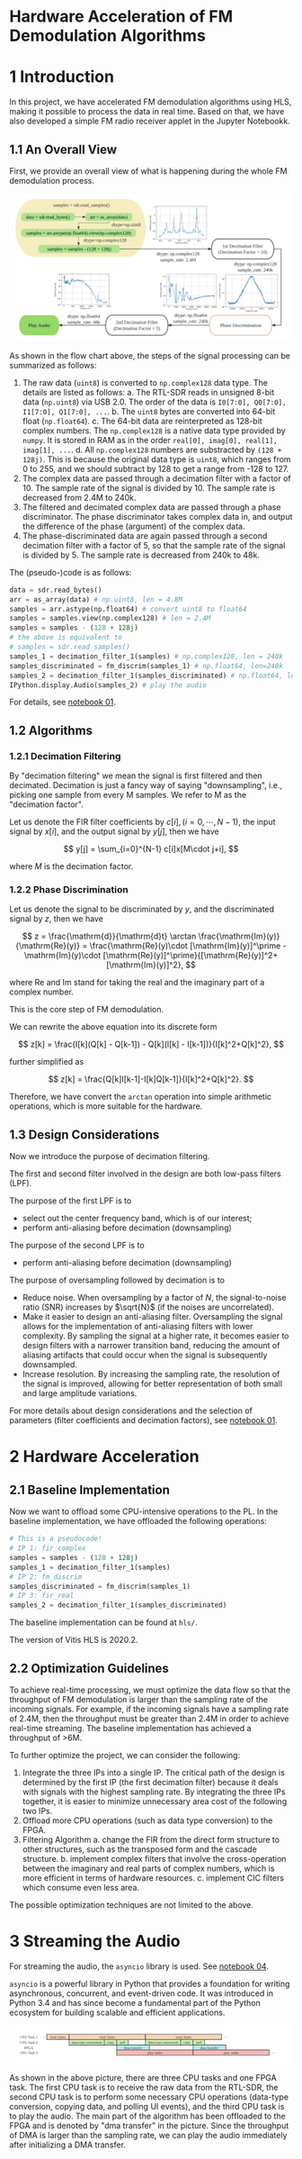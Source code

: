 # Hardware Acceleration of FM Demodulation Algorithms

# 1 Introduction

In this project, we have accelerated FM demodulation algorithms using HLS, making it possible to process the data in real time. Based on that, we have also developed a simple FM radio receiver applet in the Jupyter Notebookk.

## 1.1 An Overall View

First, we provide an overall view of what is happening during the whole FM demodulation process.

![](image/report/flow.jpg)

As shown in the flow chart above, the steps of the signal processing can be summarized as follows:

1. The raw data (`uint8`) is converted to `np.complex128` data type. The details are listed as follows:
    a. The RTL-SDR reads in unsigned 8-bit data (`np.uint8`) via USB 2.0. The order of the data is `I0[7:0], Q0[7:0], I1[7:0], Q1[7:0], ...`.
    b. The `uint8` bytes are converted into 64-bit float (`np.float64`).
    c. The 64-bit data are reinterpreted as 128-bit complex numbers. The `np.complex128` is a native data type provided by `numpy`. It is stored in RAM as in the order `real[0], imag[0], real[1], imag[1], ...`.
    d. All `np.complex128` numbers are substracted by `(128 + 128j)`. This is because the original data type is `uint8`, which ranges from 0 to 255, and we should subtract by 128 to get a range from -128 to 127.
2. The complex data are passed through a decimation filter with a factor of 10. The sample rate of the signal is divided by 10. The sample rate is decreased from 2.4M to 240k.
3. The filtered and decimated complex data are passed through a phase discriminator. The phase discriminator takes complex data in, and output the difference of the phase (argument) of the complex data.
4. The phase-discriminated data are again passed through a second decimation filter with a factor of 5, so that the sample rate of the signal is divided by 5. The sample rate is decreased from 240k to 48k.

The (pseudo-)code is as follows:

```python
data = sdr.read_bytes()
arr = as_array(data) # np.uint8, len = 4.8M
samples = arr.astype(np.float64) # convert uint8 to float64
samples = samples.view(np.complex128) # len = 2.4M
samples = samples - (128 + 128j)
# the above is equivalent to
# samples = sdr.read_samples()
samples_1 = decimation_filter_1(samples) # np.complex128, len = 240k
samples_discriminated = fm_discrim(samples_1) # np.float64, len=240k
samples_2 = decimation_filter_1(samples_discriminated) # np.float64, len=48k
IPython.display.Audio(samples_2) # play the audio
```

For details, see [notebook 01](board/notebooks/01-Demodulating_FM_Signals.ipynb).

## 1.2 Algorithms

### 1.2.1 Decimation Filtering

By "decimation filtering" we mean the signal is first filtered and then decimated. Decimation is just a fancy way of saying "downsampling", i.e., picking one sample from every M samples. We refer to M as the "decimation factor".

Let us denote the FIR filter coefficients by $c[i],\,(i=0,\cdots,N-1)$, the input signal by $x[i]$, and the output signal by $y[j]$, then we have

$$
y[j] = \sum_{i=0}^{N-1} c[i]x[M\cdot j+i],
$$

where $M$ is the decimation factor.

### 1.2.2 Phase Discrimination

Let us denote the signal to be discriminated by $y$, and the discriminated signal by $z$, then we have

$$
z = \frac{\mathrm{d}}{\mathrm{d}t} \arctan \frac{\mathrm{Im}(y)}{\mathrm{Re}(y)}
    = \frac{\mathrm{Re}(y)\cdot [\mathrm{Im}(y)]^\prime - \mathrm{Im}(y)\cdot [\mathrm{Re}(y)]^\prime}{[\mathrm{Re}(y)]^2+[\mathrm{Im}(y)]^2},
$$

where $\mathrm{Re}$ and $\mathrm{Im}$ stand for taking the real and the imaginary part of a complex number.

This is the core step of FM demodulation.

We can rewrite the above equation into its discrete form

$$
z[k] = \frac{I[k](Q[k] - Q[k-1]) - Q[k](I[k] - I[k-1])}{I[k]^2+Q[k]^2},
$$

further simplified as

$$
z[k] = \frac{Q[k]I[k-1]-I[k]Q[k-1]}{I[k]^2+Q[k]^2}.
$$

Therefore, we have convert the `arctan` operation into simple arithmetic operations, which is more suitable for the hardware.

## 1.3 Design Considerations

Now we introduce the purpose of decimation filtering.

The first and second filter involved in the design are both low-pass filters (LPF).

The purpose of the first LPF is to

- select out the center frequency band, which is of our interest;
- perform anti-aliasing before decimation (downsampling)

The purpose of the second LPF is to

- perform anti-aliasing before decimation (downsampling)

The purpose of oversampling followed by decimation is to

- Reduce noise.
  When oversampling by a factor of $N$, the signal-to-noise ratio (SNR) increases by $\sqrt{N}$ (if the noises are uncorrelated).
- Make it easier to design an anti-aliasing filter.
  Oversampling the signal allows for the implementation of anti-aliasing filters with lower complexity. By sampling the signal at a higher rate, it becomes easier to design filters with a narrower transition band, reducing the amount of aliasing artifacts that could occur when the signal is subsequently downsampled.
- Increase resolution.
  By increasing the sampling rate, the resolution of the signal is improved, allowing for better representation of both small and large amplitude variations.

For more details about design considerations and the selection of parameters (filter coefficients and decimation factors), see [notebook 01](board/notebooks/01-Demodulating_FM_Signals.ipynb).

# 2 Hardware Acceleration

## 2.1 Baseline Implementation

Now we want to offload some CPU-intensive operations to the PL. In the baseline implementation, we have offloaded the following operations:

```python
# This is a pseudocode!
# IP 1: fir_complex
samples = samples - (128 + 128j)
samples_1 = decimation_filter_1(samples)
# IP 2: fm_discrim
samples_discriminated = fm_discrim(samples_1)
# IP 3: fir_real
samples_2 = decimation_filter_1(samples_discriminated)
```

The baseline implementation can be found at `hls/`.

The version of Vitis HLS is 2020.2.

## 2.2 Optimization Guidelines

To achieve real-time processing, we must optimize the data flow so that the throughput of FM demodulation is larger than the sampling rate of the incoming signals. For example, if the incoming signals have a sampling rate of 2.4M, then the throughput must be greater than 2.4M in order to achieve real-time streaming. The baseline implementation has achieved a throughput of >6M.

To further optimize the project, we can consider the following:

1. Integrate the three IPs into a single IP.
   The critical path of the design is determined by the first IP (the first decimation filter) because it deals with signals with the highest sampling rate. By integrating the three IPs together, it is easier to minimize unnecessary area cost of the following two IPs.
2. Offload more CPU operations (such as data type conversion) to the FPGA.
3. Filtering Algorithm
   a. change the FIR from the direct form structure to other structures, such as the transposed form and the cascade structure.
   b. implement complex filters that involve the cross-operation between the imaginary and real parts of complex numbers, which is more efficient in terms of hardware resources.
   c. implement CIC filters which consume even less area.

The possible optimization techniques are not limited to the above.

# 3 Streaming the Audio

For streaming the audio, the `asyncio` library is used. See [notebook 04](board/notebooks/04-FM_Radio_Player_App.ipynb).

`asyncio` is a powerful library in Python that provides a foundation for writing asynchronous, concurrent, and event-driven code. It was introduced in Python 3.4 and has since become a fundamental part of the Python ecosystem for building scalable and efficient applications.

![async](image/report/async.jpg)

As shown in the above picture, there are three CPU tasks and one FPGA task. The first CPU task is to receive the raw data from the RTL-SDR, the second CPU task is to perform some necessary CPU operations (data-type conversion, copying data, and polling UI events), and the third CPU task is to play the audio. The main part of the algorithm has been offloaded to the FPGA and is denoted by "dma transfer" in the picture. Since the throughput of DMA is larger than the sampling rate, we can play the audio immediately after initializing a DMA transfer.
